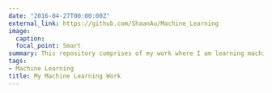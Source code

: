 ```yaml
---
date: "2016-04-27T00:00:00Z"
external_link: https://github.com/ShaanAu/Machine_Learning
image:
  caption: 
  focal_point: Smart
summary: This repository comprises of my work where I am learning machine learning, natural language proccessing and reinforcement learning.
tags: 
- Machine Learning
title: My Machine Learning Work
---
```

